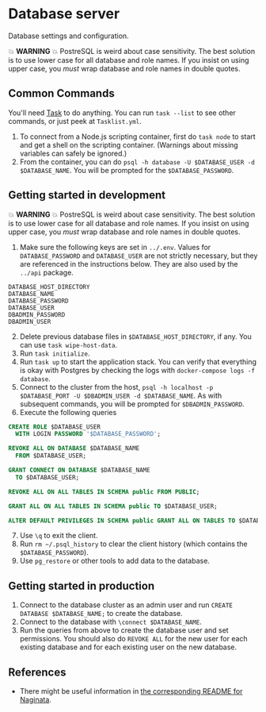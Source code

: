 # Database server

Database settings and configuration.

:boom: **WARNING** :boom: PostreSQL is weird about case sensitivity. The best solution is to use lower case for all database and role names. If you insist on using upper case, you _must_ wrap database and role names in double quotes.

## Common Commands

You'll need [Task][1] to do anything. You can run `task --list` to see other commands, or just peek at `Tasklist.yml`.

[1]: https://taskfile.dev/

1. To connect from a Node.js scripting container, first do `task node` to start and get a shell on the scripting container. (Warnings about missing variables can safely be ignored.)
1. From the container, you can do `psql -h database -U $DATABASE_USER -d $DATABASE_NAME`. You will be prompted for the `$DATABASE_PASSWORD`.

## Getting started in development

:boom: **WARNING** :boom: PostreSQL is weird about case sensitivity. The best solution is to use lower case for all database and role names. If you insist on using upper case, you _must_ wrap database and role names in double quotes.

1. Make sure the following keys are set in `../.env`. Values for `DATABASE_PASSWORD` and `DATABASE_USER` are not strictly necessary, but they are referenced in the instructions below. They are also used by the `../api` package.
```
DATABASE_HOST_DIRECTORY
DATABASE_NAME
DATABASE_PASSWORD
DATABASE_USER
DBADMIN_PASSWORD
DBADMIN_USER
```
2. Delete previous database files in `$DATABASE_HOST_DIRECTORY`, if any. You can use `task wipe-host-data`.
1. Run `task initialize`.
1. Run `task up` to start the application stack. You can verify that everything is okay with Postgres by checking the logs with `docker-compose logs -f database`.
1. Connect to the cluster from the host, `psql -h localhost -p $DATABASE_PORT -U $DBADMIN_USER -d $DATABASE_NAME`. As with subsequent commands, you will be prompted for `$DBADMIN_PASSWORD`.
1. Execute the following queries
```sql
CREATE ROLE $DATABASE_USER
  WITH LOGIN PASSWORD '$DATABASE_PASSWORD';

REVOKE ALL ON DATABASE $DATABASE_NAME
  FROM $DATABASE_USER;

GRANT CONNECT ON DATABASE $DATABASE_NAME
  TO $DATABASE_USER;

REVOKE ALL ON ALL TABLES IN SCHEMA public FROM PUBLIC;

GRANT ALL ON ALL TABLES IN SCHEMA public TO $DATABASE_USER;

ALTER DEFAULT PRIVILEGES IN SCHEMA public GRANT ALL ON TABLES TO $DATABASE_USER;
```
7. Use `\q` to exit the client.
1. Run `rm ~/.psql_history` to clear the client history (which contains the `$DATABASE_PASSWORD`).
1. Use `pg_restore` or other tools to add data to the database.

## Getting started in production

1. Connect to the database cluster as an admin user and run `CREATE DATABASE $DATABASE_NAME;` to create the database.
1. Connect to the database with `\connect $DATABASE_NAME`.
1. Run the queries from above to create the database user and set permissions. You should also do `REVOKE ALL` for the new user for each existing database and for each existing user on the new database.

## References

- There might be useful information in [the corresponding README for Naginata][2].

[2]: https://bitbucket.org/alexgs99/todo-ninja-naginata/src/develop/database/README.md
